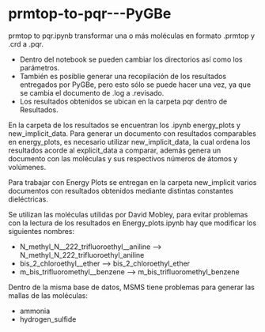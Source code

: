 # prmtop-to-pqr---PyGBe

prmtop to pqr.ipynb transformar una o más moléculas en formato .prmtop y .crd a .pqr. 
- Dentro del notebook se pueden cambiar los directorios así como los parámetros. 
- También es posiblie generar una recopilación de los resultados entregados por PyGBe, pero esto sólo se puede hacer una vez, ya que se cambia el documento de .log a .revisado.
- Los resultados obtenidos se ubican en la carpeta pqr dentro de Resultados.

En la carpeta de los resultados se encuentran los .ipynb energy_plots y new_implicit_data.
Para generar un documento con resultados comparables en energy_plots, es necesario utilizar new_implicit_data, la cual ordena los resultados acorde al explicit_data a comparar, además genera un documento con las moléculas y sus respectivos números de átomos y volúmenes.

Para trabajar con Energy Plots se entregan en la carpeta new_implicit varios documentos con resultados obtenidos mediante distintas constantes dieléctricas.

Se utilizan las moléculas utilidas por David Mobley, para evitar problemas con la lectura de los resultados en Energy_plots.ipynb hay que modificar los siguientes nombres:
- N_methyl_N__222_trifluoroethyl__aniline --> N_methyl_N_222_trifluoroethyl_aniline
- bis_2_chloroethyl__ether --> bis_2_chloroethyl_ether
- m_bis_trifluoromethyl__benzene --> m_bis_trifluoromethyl_benzene

Dentro de la misma base de datos, MSMS tiene problemas para generar las mallas de las moléculas:
- ammonia 
- hydrogen_sulfide

